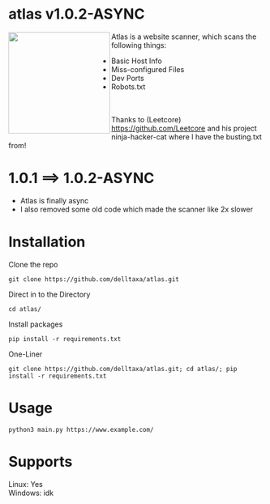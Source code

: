 # atlas v1.0.2-ASYNC

<img style="align: left;" align="left" width="200" height="200" src="https://user-images.githubusercontent.com/114283067/204154568-78f2db33-1d5c-40bf-acc0-1d59292802b6.png" >
Atlas is a website scanner, which scans the following things:

* Basic Host Info <br/>
* Miss-configured Files <br/>
* Dev Ports <br/>
* Robots.txt <br/>

<br/><br/>
Thanks to (Leetcore) https://github.com/Leetcore
and his project ninja-hacker-cat
where I have the busting.txt from!

# 1.0.1 ==> 1.0.2-ASYNC

* Atlas is finally async
* I also removed some old code which made the scanner like 2x slower

# Installation

Clone the repo
```
git clone https://github.com/delltaxa/atlas.git
```

Direct in to the Directory
```
cd atlas/
```

Install packages
```
pip install -r requirements.txt
```

One-Liner
```
git clone https://github.com/delltaxa/atlas.git; cd atlas/; pip install -r requirements.txt
```

# Usage

```
python3 main.py https://www.example.com/
```

# Supports

Linux:   Yes <br/>
Windows: idk

